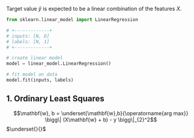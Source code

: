 Target value $\hat{y}$ is expected to be a linear combination of the features $X$.

```python
from sklearn.linear_model import LinearRegression

# +-------------+
# inputs: [N, D]
# labels: [N, 1]
# +-------------+

# create linear model
model = linear_model.LinearRegression()

# fit model on data
model.fit(inputs, labels)
```

## 1. Ordinary Least Squares

$$\mathbf{w}, b = \underset{\mathbf{w},b}{\operatorname{arg max}} \bigg\| (X\mathbf{w} + b) - y \bigg\|_{2}^2$$
$\underset{}{}$
